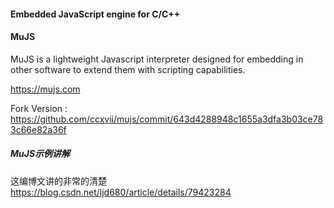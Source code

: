 
#### Embedded JavaScript engine for C/C++


#### MuJS
MuJS is a lightweight Javascript interpreter designed for embedding in other software to extend them with scripting capabilities.

https://mujs.com

Fork Version : https://github.com/ccxvii/mujs/commit/643d4288948c1655a3dfa3b03ce783c66e82a36f

##### MuJS示例讲解
这编博文讲的非常的清楚
https://blog.csdn.net/ljd680/article/details/79423284


